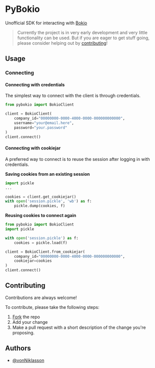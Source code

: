 # PyBokio

Unofficial SDK for interacting with [Bokio](https://www.bokio.se)

> Currently the project is in very early development and very little 
> functionality can be used. But if you are eager to get stuff going, 
> please consider helping out by [contributing](#contributing)!


## Usage

### Connecting

#### Connecting with credentials

The simplest way to connect with the client is through credentials.

```python
from pybokio import BokioClient

client = BokioClient(
    company_id="00000000-0000-4000-0000-000000000000",
    username="your@email.here",
    password="your.password"
)
client.connect()
```

#### Connecting with cookiejar

A preferred way to connect is to reuse the session after logging in with credentials.

**Saving cookies from an existing session**

```python
import pickle
...

cookies = client.get_cookiejar()
with open('session.pickle', 'wb') as f:
    pickle.dump(cookies, f)
```

**Reusing cookies to connect again**

```python
from pybokio import BokioClient
import pickle

with open('session.pickle') as f:
    cookies = pickle.load(f)

client = BokioClient.from_cookiejar(
    company_id="00000000-0000-4000-0000-000000000000",
    cookiejar=cookies
)
client.connect()
```

  
## Contributing

Contributions are always welcome!

To contribute, please take the following steps:

1. [Fork](https://github.com/vonNiklasson/PyBokio/fork) the repo
2. Add your change
3. Make a pull request with a short description of the change you're proposing.


## Authors

- [@vonNiklasson](https://www.github.com/vonNiklasson)

  